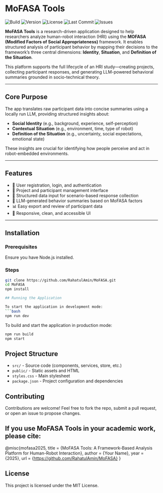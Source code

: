 # MoFASA Tools

![Build](https://img.shields.io/github/actions/workflow/status/RahatulAmin/MoFASA/build.yml)
![Version](https://img.shields.io/github/package-json/v/RahatulAmin/MoFASA)
![License](https://img.shields.io/github/license/RahatulAmin/MoFASA)
![Last Commit](https://img.shields.io/github/last-commit/RahatulAmin/MoFASA)
![Issues](https://img.shields.io/github/issues/RahatulAmin/MoFASA)

**MoFASA Tools** is a research-driven application designed to help researchers analyze human-robot interaction (HRI) using the **MOFASA (Modified Factors of Social Appropriateness)** framework. It enables structured analysis of participant behavior by mapping their decisions to the framework’s three central dimensions: **Identity**, **Situation**, and **Definition of the Situation**.

This platform supports the full lifecycle of an HRI study—creating projects, collecting participant responses, and generating LLM-powered behavioral summaries grounded in socio-technical theory.

---

## Core Purpose

The app translates raw participant data into concise summaries using a locally run LLM, providing structured insights about:
- **Social Identity** (e.g., background, experience, self-perception)
- **Contextual Situation** (e.g., environment, time, type of robot)
- **Definition of the Situation** (e.g., uncertainty, social expectations, emotional state)

These insights are crucial for identifying how people perceive and act in robot-embedded environments.

---

## Features

- 🔐 User registration, login, and authentication
- 🧭 Project and participant management interface
- 📝 Structured data input for scenario-based response collection
- 🤖 LLM-generated behavior summaries based on MoFASA factors
- 📊 Easy export and review of participant data
- 🎨 Responsive, clean, and accessible UI

---

## Installation

### Prerequisites
Ensure you have Node.js installed.

### Steps
```bash
git clone https://github.com/RahatulAmin/MoFASA.git
cd MoFASA
npm install

## Running the Application

To start the application in development mode:
```bash
npm run dev
```

To build and start the application in production mode:
```bash
npm run build
npm start
```

## Project Structure

- `src/` - Source code (components, services, store, etc.)
- `public/` - Static assets and HTML
- `styles.css` - Main stylesheet
- `package.json` - Project configuration and dependencies

## Contributing
Contributions are welcome! Feel free to fork the repo, submit a pull request, or open an issue to propose changes.

## If you use MoFASA Tools in your academic work, please cite:
@misc{mofasa2025,
  title = {MoFASA Tools: A Framework-Based Analysis Platform for Human-Robot Interaction},
  author = {Your Name},
  year = {2025},
  url = {https://github.com/RahatulAmin/MoFASA}
}

## License
This project is licensed under the MIT License.
